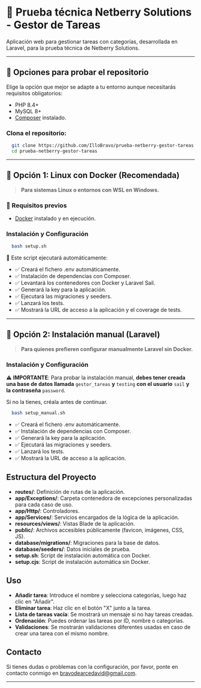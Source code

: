# 📝 Prueba técnica Netberry Solutions - Gestor de Tareas

Aplicación web para gestionar tareas con categorías, desarrollada en Laravel, 
para la prueba técnica de Netberry Solutions.

---

## 🚀 Opciones para probar el repositorio

Elige la opción que mejor se adapte a tu entorno aunque necesitarás requisitos obligatorios:

- PHP 8.4+
- MySQL 8+
- [Composer](https://getcomposer.org/) instalado.

### Clona el repositorio:
```bash
  git clone https://github.com/IlloBravo/prueba-netberry-gestor-tareas
  cd prueba-netberry-gestor-tareas
```

---

## 🔹 **Opción 1: Linux con Docker (Recomendada)**
> **Para sistemas Linux o entornos con WSL en Windows.**

### **🔧 Requisitos previos**
- [Docker](https://www.docker.com/) instalado y en ejecución.

### Instalación y Configuración

```bash
  bash setup.sh
```

📌 Este script ejecutará automáticamente:

- ✅ Creará el fichero .env automáticamente.
- ✅ Instalación de dependencias con Composer.
- ✅ Levantará los contenedores con Docker y Laravel Sail.
- ✅ Generará la key para la aplicación.
- ✅ Ejecutará las migraciones y seeders.
- ✅ Lanzará los tests.
- ✅ Mostrará la URL de acceso a la aplicación y el coverage de tests.

---

## 🔹 **Opción 2: Instalación manual (Laravel)**
> **Para quienes prefieren configurar manualmente Laravel sin Docker.**

### Instalación y Configuración

⚠️ **IMPORTANTE**: Para probar la instalación manual, **debes tener creada una base de datos llamada** `gestor_tareas` 
**y** `testing` **con el usuario** `sail` **y la contraseña** `password`.

Si no la tienes, créala antes de continuar.

```bash
  bash setup_manual.sh
```

- ✅ Creará el fichero .env automáticamente.
- ✅ Instalación de dependencias con Composer.
- ✅ Generará la key para la aplicación.
- ✅ Ejecutará las migraciones y seeders.
- ✅ Lanzará los tests.
- ✅ Mostrará la URL de acceso a la aplicación.

## Estructura del Proyecto

- **routes/**: Definición de rutas de la aplicación.
- **app/Exceptions/**: Carpeta contenedora de excepciones personalizadas para cada caso de uso.
- **app/Http/**: Controladores.
- **app/Services/**: Servicios encargados de la lógica de la aplicación.
- **resources/views/**: Vistas Blade de la aplicación.
- **public/**: Archivos accesibles públicamente (favicon, imágenes, CSS, JS).
- **database/migrations/**: Migraciones para la base de datos.
- **database/seeders/**: Datos iniciales de prueba.
- **setup.sh**: Script de instalación automática con Docker.
- **setup.cjs**: Script de instalación automática sin Docker.

## Uso

- **Añadir tarea**: Introduce el nombre y selecciona categorías, luego haz clic en "Añadir".
- **Eliminar tarea**: Haz clic en el botón "X" junto a la tarea.
- **Lista de tareas vacía**: Se mostrará un mensaje si no hay tareas creadas.
- **Ordenación**: Puedes ordenar las tareas por ID, nombre o categorías.
- **Validaciones**: Se mostrarán validaciones diferentes usadas en caso de crear una tarea con el mismo nombre.

## Contacto

Si tienes dudas o problemas con la configuración, por favor, ponte en contacto conmigo en bravodearcedavid@gmail.com.

---
